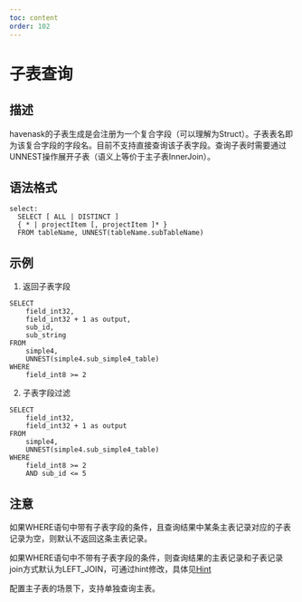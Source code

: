 ```yaml
---
toc: content
order: 102
---
```


# 子表查询
## 描述
havenask的子表生成是会注册为一个复合字段（可以理解为Struct）。子表表名即为该复合字段的字段名。目前不支持直接查询该子表字段。查询子表时需要通过UNNEST操作展开子表（语义上等价于主子表InnerJoin）。


## 语法格式
```
select:
  SELECT [ ALL | DISTINCT ]
  { * | projectItem [, projectItem ]* }
  FROM tableName, UNNEST(tableName.subTableName)
```

## 示例
1. 返回子表字段

```
SELECT
    field_int32,
    field_int32 + 1 as output,
    sub_id,
    sub_string
FROM
    simple4,
    UNNEST(simple4.sub_simple4_table)
WHERE
    field_int8 >= 2
```

2. 子表字段过滤

```
SELECT
    field_int32,
    field_int32 + 1 as output
FROM
    simple4,
    UNNEST(simple4.sub_simple4_table)
WHERE
    field_int8 >= 2
    AND sub_id <= 5
```

## 注意
如果WHERE语句中带有子表字段的条件，且查询结果中某条主表记录对应的子表记录为空，则默认不返回这条主表记录。

如果WHERE语句中不带有子表字段的条件，则查询结果的主表记录和子表记录join方式默认为LEFT_JOIN，可通过hint修改，具体见[Hint](./Hint)

配置主子表的场景下，支持单独查询主表。